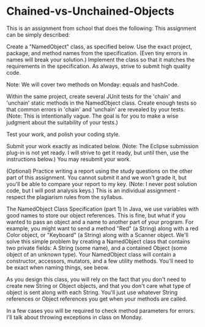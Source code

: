 # Chained-vs-Unchained-Objects
This is an assignment from school that does the following:
This assignment can be simply described:

Create a "NamedObject" class, as specified below.  Use the exact project, package, and method names from the specification.  (Even tiny errors in names will break your solution.) Implement the class so that it matches the requirements in the specification.  As always, strive to submit high quality code.

Note:  We will cover two methods on Monday:  equals and hashCode.

Within the same project, create several JUnit tests for the 'chain' and 'unchain' static methods in the NamedObject class.  Create enough tests so that common errors in 'chain' and 'unchain' are revealed by your tests.  (Note:  This is intentionally vague.  The goal is for you to make a wise judgment about the suitability of your tests.)

Test your work, and polish your coding style.

Submit your work exactly as indicated below.  (Note:  The Eclipse submission plug-in is not yet ready.  I will strive to get it ready, but until then, use the instructions below.)  You may resubmit your work.

(Optional) Practice writing a report using the study questions on the other part of this assignment.  You cannot submit it and we won't grade it, but you'll be able to compare your report to my key.  (Note:  I never post solution code, but I will post analysis keys.)
This is an individual assignment - respect the plagiarism rules from the syllabus.

The NamedObject Class Specification (part 1)
In Java, we use variables with good names to store our object references.  This is fine, but what if you wanted to pass an object and a name to another part of your program.  For example, you might want to send a method "Red" (a String) along with a red Color object, or "Keyboard" (a String) along with a Scanner object.  We'll solve this simple problem by creating a NamedObject class that contains two private fields:  A String (some name), and a contained Object (some object of an unknown type).  Your NamedObject class will contain a constructor, accessors, mutators, and a few utility methods.  You'll need to be exact when naming things, see beow.

As you design this class, you will rely on the fact that you don't need to create new String or Object objects, and that you don't care what type of object is sent along with each String.  You'll just use whatever String references or Object references you get when your methods are called.

In a few cases you will be required to check method parameters for errors.  I'll talk about throwing exceptions in class on Monday.
